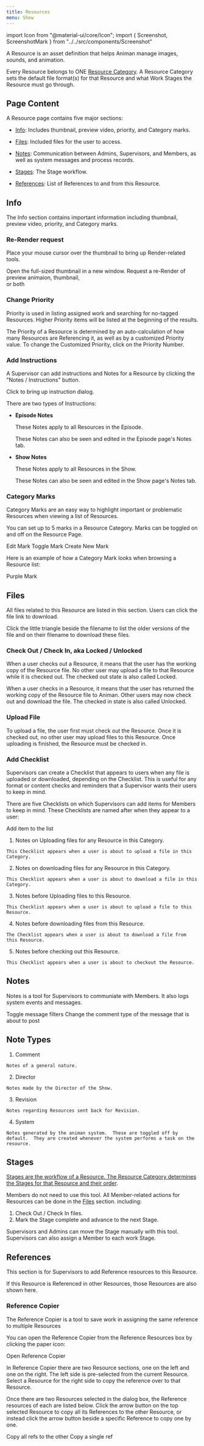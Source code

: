 ```yaml
---
title: Resources
menu: Show
---
```

import Icon from "@material-ui/core/Icon";
import { Screenshot, ScreenshotMark } from "../../src/components/Screenshot"

A Resource is an asset definition that helps Animan manage images, sounds, and animation.

Every Resource belongs to ONE [Resource Category](category.md). A Resource Category sets the default file format(s) for that Resource and what Work Stages the Resource must go through.

## Page Content

A Resource page contains five major sections:
- [Info](#info): Includes thumbnail, preview video, priority, and Category marks.

- [Files](#files): Included files for the user to access.

- [Notes](#notes): Communication between Admins, Supervisors, and Members, as well as system messages and process records.

- [Stages](#stages): The Stage workflow.

- [References](#references): List of References to and from this Resource.

## Info

The Info section contains important information including thumbnail, preview video, priority, and Category marks.

<Screenshot image="/screenshot/resource_info_section.png">
</Screenshot>

### Re-Render request

Place your mouse cursor over the thumbnail to bring up Render-related tools.

<Screenshot image="/screenshot/resource_thumb_mouseover.png">
    <ScreenshotMark x="61%" y="29%" width="8%" height="16%" textPosition="left" borderRadius="50%">
        Open the full-sized thumbnail in a new window.
    </ScreenshotMark>
</Screenshot>

<Screenshot image="/screenshot/resource_thumb_mouseover.png">
    <ScreenshotMark x="61%" y="45%" width="8%" height="16%" textPosition="left" borderRadius="50%">
        Request a re-Render of <br/>preview animaion, thumbnail,<br/> or both
    </ScreenshotMark>
</Screenshot>

### Change Priority

Priority is used in listing assigned work and searching for no-tagged Resources. Higher Priority items will be listed at the beginning of the results.

The Priority of a Resource is determined by an auto-calculation of how many Resources are Referencing it, as well as by a customized Priority value. To change the Customized Priority, click on the Priority Number.

<Screenshot image="/screenshot/resource_set_priority.png">
    <ScreenshotMark x="68.7%" y="15%" width="5.5%" height="11%" textPosition="left" borderRadius="50%"></ScreenshotMark>
</Screenshot>

### Add Instructions

A Supervisor can add instructions and Notes for a Resource by clicking the "Notes / Instructions" button.

<Screenshot image="/screenshot/resource_add_instruction.png">
    <ScreenshotMark x="65.5%" y="13%" width="24%" height="7%" textPosition="bottom" borderRadius="10px">
        Click to bring up instruction dialog.
    </ScreenshotMark>
</Screenshot>

There are two types of Instructions:

- **Episode Notes**

  These Notes apply to all Resources in the Episode.

  These Notes can also be seen and edited in the Episode page's Notes tab.

  <Screenshot image="/screenshot/episode_notes.png"></Screenshot>

- **Show Notes**

  These Notes apply to all Resources in the Show.

  These Notes can also be seen and edited in the Show page's Notes tab.

  <Screenshot image="/screenshot/show_notes.png"></Screenshot>

### Category Marks

Category Marks are an easy way to highlight important or problematic Resources when viewing a list of Resources.

You can set up to 5 marks in a Resource Category. Marks can be toggled on and off on the Resource Page.

<Screenshot image="/screenshot/resource_marks.png">
    <ScreenshotMark x="90.5%" y="25%" width="8%" height="15%" textPosition="left" borderRadius="20px">
        Edit Mark
    </ScreenshotMark>
    <ScreenshotMark x="60.5%" y="39%" width="9%" height="16%" textPosition="left" borderRadius="20px">
        Toggle Mark
    </ScreenshotMark>
    <ScreenshotMark x="75%" y="81%" width="35%" height="16%" textPosition="left" borderRadius="10px">
        Create New Mark
    </ScreenshotMark>
</Screenshot>

Here is an example of how a Category Mark looks when browsing a Resource list:

<Screenshot image="/screenshot/resource_marks_in_list.png">
  <ScreenshotMark x="41%" y="62.1%" width="5%" height="8%" textPosition="top" borderRadius="20px">
    Purple Mark
  </ScreenshotMark>
</Screenshot>

## Files

All files related to this Resource are listed in this section. Users can click the file link to download.
<Screenshot image="/screenshot/resource_file_section.png">
</Screenshot>

Click the little triangle beside the filename to list the older versions of the file and on their filename to download these files.
<Screenshot image="/screenshot/resource_file_versions.png">
  <ScreenshotMark x="79.6%" y="9.6%" width="10%" height="10%" textPosition="top" borderRadius="20px"></ScreenshotMark>
</Screenshot>

### Check Out / Check In, aka Locked / Unlocked

When a user checks out a Resource, it means that the user has the working copy of the Resource file. No other user may upload a file to that Resource while it is checked out. The checked out state is also called Locked.

When a user checks in a Resource, it means that the user has returned the working copy of the Resource file to Animan. Other users may now check out and download the file. The checked in state is also called Unlocked.

### Upload File

To upload a file, the user first must check out the Resource. Once it is checked out, no other user may upload files to this Resource. Once uploading is finished, the Resource must be checked in.

### Add Checklist

Supervisors can create a Checklist that appears to users when any file is uploaded or downloaded, depending on the Checklist. This is useful for any format or content checks and reminders that a Supervisor wants their users to keep in mind.

<Screenshot image="/screenshot/resource_checklist_menu.png">
  <ScreenshotMark x="85%" y="21%" width="11%" height="25%" textPosition="top" borderRadius="20px">
  </ScreenshotMark>
</Screenshot>

There are five Checklists on which Supervisors can add items for Members to keep in mind. These Checklists are named after when they appear to a user:

<Screenshot image="/screenshot/resource_edit_checklist.png">
  <ScreenshotMark x="92.1%" y="32%" width="5%" height="11%" textPosition="left" borderRadius="20px">
    Add item to the list
  </ScreenshotMark>
</Screenshot>

  1. Notes on Uploading files for any Resource in this Category.

    This Checklist appears when a user is about to upload a file in this Category.

  2. Notes on downloading files for any Resource in this Category.

    This Checklist appears when a user is about to download a file in this Category.

  3. Notes before Uploading files to this Resource.

    This Checklist appears when a user is about to upload a file to this Resource.

  4. Notes before downloading files from this Resource.

    The Checklist appears when a user is about to download a file from this Resource.

  5. Notes before checking out this Resource.

    This Checklist appears when a user is about to checkout the Resource.

## Notes

Notes is a tool for Supervisors to communiate with Members.
It also logs system events and messages.

<Screenshot image="/screenshot/resource_note_section.png">
  <ScreenshotMark x="77%" y="8%" width="40%" height="10%" textPosition="left" borderRadius="20px">
    Toggle message filters
  </ScreenshotMark>
  <ScreenshotMark x="93.3%" y="25.3%" width="5.5%" height="10%" textPosition="bottom-left" borderRadius="20px">
    Change the comment type of the message that is about to post
  </ScreenshotMark>
</Screenshot>

## Note Types

  1. Comment

    Notes of a general nature.

  2. Director

    Notes made by the Director of the Show.

  3. Revision

    Notes regarding Resources sent back for Revision.

  4. System

    Notes generated by the animan system.  These are toggled off by default.  They are created whenever the system performs a task on the resource.

## Stages

[Stages are the workflow of a Resource. The Resource Category determines the Stages for that Resource and their order](category#how-the-stage-work). 

<Screenshot image="/screenshot/resource_stages_box.png">
</Screenshot>

Members do not need to use this tool. All Member-related actions for Resources can be done in the [Files](#files) section. including:
 1. Check Out / Check In files.
 2. Mark the Stage complete and advance to the next Stage.

 Supervisors and Admins can move the Stage manually with this tool. Supervisors can also assign a Member to each work Stage.

## References

This section is for Supervisors to add Reference resources to this Resource.

If this Resource is Referenced in other Resources, those Resources are also shown here.

<Screenshot image="/screenshot/resource_ref_section.png">
</Screenshot>


### Reference Copier

The Reference Copier is a tool to save work in assigning the same reference to multiple Resources

You can open the Reference Copier from the Reference Resources box by clicking the paper icon:

<Screenshot image="/screenshot/resource_ref_section.png">
  <ScreenshotMark x="17%" y="5%" width="6%" height="8%" textPosition="bottom-right" borderRadius="20px">
    Open Reference Copier
  </ScreenshotMark>
</Screenshot>

In Reference Copier there are two Resource sections, one on the left and one on the right. The left side is pre-selected from the current Resource. Select a Resource for the right side to copy the reference over to that Resource.

<Screenshot image="/screenshot/reference_copier_button.png">
  <ScreenshotMark x="73%" y="34%" width="30%" height="24%" textPosition="bottom-right" borderRadius="20px">
  </ScreenshotMark>
</Screenshot>

Once there are two Resources selected in the dialog box, the Reference resources of each are listed below. Click the arrow button on the top selected Resource to copy all its References to the other Resource, or instead click the arrow button beside a specific Reference to copy one by one.

<Screenshot image="/screenshot/reference_copier.png">
  <ScreenshotMark x="52.5%" y="28.5%" width="4.5%" height="9%" textPosition="top-right" borderRadius="25px">
    Copy all refs to the other
  </ScreenshotMark>
  <ScreenshotMark x="52.5%" y="61.5%" width="4.5%" height="9%" textPosition="right" borderRadius="25px">
    Copy a single ref
  </ScreenshotMark>
</Screenshot>